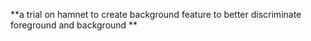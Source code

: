 
**a trial on hamnet to create background feature to better discriminate foreground and background **




